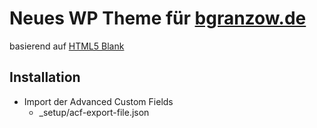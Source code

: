 # Neues WP Theme für [bgranzow.de](http://bgranzow.de)

basierend auf [HTML5 Blank](http://html5blank.com)

## Installation

* Import der Advanced Custom Fields
  * _setup/acf-export-file.json